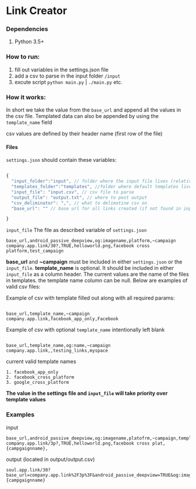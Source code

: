 # Link Creator 

### Dependencies
1. Python 3.5+ 

### How to run:
1. fill out variables in the settings.json file
2. add a csv to parse in the input folder `/input`
3. excute script `python main.py` | `./main.py` etc. 

### How it works:

In short we take the value from the `base_url` and append all the values in the csv file. Templated data can also be
appended by using the `template_name` field

csv values are defined by their header name (first row of the file)

#### Files

`settings.json` should contain these variables:

```javascript

{
  "input_folder":"input", // folder where the input file lives (relative path)
  "templates_folder":"templates", //folder where default templates live
  "input_file": "input.csv", // csv file to parse
  "output_file": "output.txt", // where to post output 
  "csv_deliminator": ",", // what to delimatine csv on 
  "base_url": "" // base url for all links created (if not found in input_file)

}
```

`input_file` The file as described variable of `settings.json` 

```csv
base_url,android_passive_deepview,og:imagename,platform,~campaign
company.app.link/30?,TRUE,helloworld.png,facebook cross platform,test_campaign
```

**base_url** and **~campaign** must be included in either `settings.json` or the `input_file`. 
**template_name** is optional. It should be included in either `input_file` as a column header. The current values are the name 
of the files in templates. the template name column can be null. Below are examples of valid csv files:

Example of csv with template filled out along with all required params:
```csv

base_url,template_name,~campaign
company.app.link,facebook_app_only,Facebook
```

Example of csv with optional `template_name` intentionally left blank
```csv

base_url,template_name,og:name,~campaign
company.app.link,,testing_links,myspace
```

current valid template names 
```
1. facebook_app_only
2. facebook_cross_platform
3. google_cross_platform
```


**The value in the settings file and `input_file` will take priority over template values**


### Examples


input
```csv
base_url,android_passive_deepview,og:imagename,platofrm,~campaign,template_name
company.app.link/3p?,TRUE,helloworld.png,facebook cross plat,{campgaignname},
```
output (located in output/output.csv)
```csv
soul.app.link/30?base_url=company.app.link%2F3p%3F&android_passive_deepview=TRUE&og:imagename=helloworld.png&platofrm=facebook+cross+plat&campaign={campgaignname}
```
